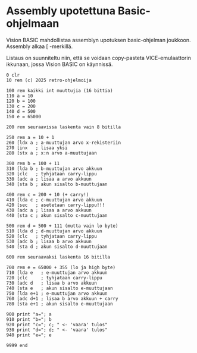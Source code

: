# Assembly upotettuna Basic-ohjelmaan

Vision BASIC mahdollistaa assemblyn upotuksen basic-ohjelman joukkoon. Assembly alkaa [ -merkillä.

Listaus on suunniteltu niin, että se voidaan copy-pasteta VICE-emulaattorin ikkunaan, jossa Vision BASIC on käynnissä.

```
0 clr
10 rem (c) 2025 retro-ohjelmoija

100 rem kaikki int muuttujia (16 bittia)
110 a = 10
120 b = 100
130 c = 200
140 d = 500
150 e = 65000

200 rem seuraavissa laskenta vain 8 bitilla

250 rem a = 10 + 1
260 [ldx a ; a-muuttujan arvo x-rekisteriin
270 [inx   ; lisaa yksi
280 [stx a ; x:n arvo a-muuttujaan

300 rem b = 100 + 11
310 [lda b ; b-muuttujan arvo akkuun
320 [clc   ; tyhjataan carry-lippu
330 [adc a ; lisaa a arvo akkuun
340 [sta b ; akun sisalto b-muuttujaan

400 rem c = 200 + 10 (+ carry!)
410 [lda c ; c-muuttujan arvo akkuun
420 [sec   ; asetetaan carry-lippu!!!
430 [adc a ; lisaa a arvo akkuun
440 [sta c ; akun sisalto c-muuttujaan

500 rem d = 500 + 111 (mutta vain lo byte)
510 [lda d ; d-muuttujan arvo akkuun
520 [clc   ; tyhjataan carry-lippu
530 [adc b ; lisaa b arvo akkuun
540 [sta d ; akun sisalto d-muuttujaan

600 rem seuraavaksi laskenta 16 bitilla

700 rem e = 65000 + 355 (lo ja high byte)
710 [lda e   ; e-muuttujan arvo akkuun
720 [clc     ; tyhjataan carry-lippu
730 [adc d   ; lisaa b arvo akkuun
740 [sta e   ; akun sisalto e-muuttujaan
750 [lda e+1 ; e-muuttujan arvo akkuun
760 [adc d+1 ; lisaa b arvo akkuun + carry
780 [sta e+1 ; akun sisalto e-muuttujaan

900 print "a="; a
910 print "b="; b
920 print "c="; c; " <- 'vaara' tulos"
930 print "d="; d; " <- 'vaara' tulos"
940 print "e="; e

9999 end

```


